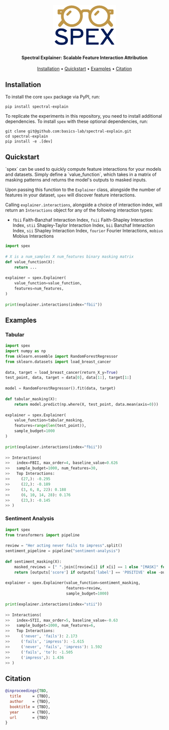 
<h1 align="center">
  <br>
  <img src="temp_logo.png" width="200">
  <br>

</h1>

<h4 align="center">Spectral Explainer: Scalable Feature Interaction Attribution</h4>


<p align="center">
  <a href="#installation">Installation</a> •
  <a href="#quickstart">Quickstart</a> •
  <a href="#examples">Examples</a> •
  <a href="#citation">Citation</a>
</p>

<h2 id="installation">Installation</h2>

To install the core `spex` package via PyPI, run:

```
pip install spectral-explain
```

To replicate the experiments in this repository, you need to install additional dependencies. To install `spex` with these optional dependencies, run:


```
git clone git@github.com:basics-lab/spectral-explain.git
cd spectral-explain
pip install -e .[dev]
```

<h2 id="quickstart">Quickstart</h2>
`spex` can be used to quickly compute feature interactions for your models and datasets. Simply define a `value_function`, which takes in a matrix of masking patterns and returns the model's outputs to masked inputs.

Upon passing this function to the `Explainer` class, alongside the number of features in your dataset, `spex` will discover feature interactions.

Calling `explainer.interactions`, alongside a choice of interaction index, will return an `Interactions` object for any of the following interaction types:
- `fbii` Faith-Banzhaf Interaction Index, `fsii` Faith-Shapley Interaction Index, `stii` Shapley-Taylor Interaction Index, `bii` Banzhaf Interaction Index, `sii` Shapley Interaction Index, `fourier` Fourier Interactions, `mobius` Mobius Interactions

```python
import spex

# X is a num_samples X num_features binary masking matrix
def value_function(X):
    return ...

explainer = spex.Explainer(
    value_function=value_function,
    features=num_features,
)

print(explainer.interactions(index="fbii"))
```
<h2 id="examples">Examples</h2>
<h3>Tabular</h3>

```python
import spex
import numpy as np
from sklearn.ensemble import RandomForestRegressor
from sklearn.datasets import load_breast_cancer

data, target = load_breast_cancer(return_X_y=True)
test_point, data, target = data[0], data[1:], target[1:]

model = RandomForestRegressor().fit(data, target)

def tabular_masking(X):
    return model.predict(np.where(X, test_point, data.mean(axis=0)))

explainer = spex.Explainer(
    value_function=tabular_masking,
    features=range(len(test_point)),
    sample_budget=1000
)

print(explainer.interactions(index="fbii"))

>> Interactions(
>>   index=FBII, max_order=4, baseline_value=0.626
>>   sample_budget=1000, num_features=30,
>>   Top Interactions:
>>     (27,): -0.295
>>     (22,): -0.189
>>     (3, 6, 8, 22): 0.188
>>     (6, 10, 14, 28): 0.176
>>     (23,): -0.145
>> )
```
<h3>Sentiment Analysis</h3>

```python
import spex
from transformers import pipeline

review = "Her acting never fails to impress".split()
sentiment_pipeline = pipeline("sentiment-analysis")

def sentiment_masking(X):
    masked_reviews = [" ".join([review[i] if x[i] == 1 else "[MASK]" for i in range(n)]) for x in X]
    return [outputs['score'] if outputs['label'] == 'POSITIVE' else -outputs['score'] for outputs in sentiment_pipeline(masked_reviews)]

explainer = spex.Explainer(value_function=sentiment_masking,
                           features=review,
                           sample_budget=1000)

print(explainer.interactions(index="stii"))

>> Interactions(
>>   index=STII, max_order=5, baseline_value=-0.63
>>   sample_budget=1000, num_features=6,
>>   Top Interactions:
>>     ('never', 'fails'): 2.173
>>     ('fails', 'impress'): -1.615
>>     ('never', 'fails', 'impress'): 1.592
>>     ('fails', 'to'): -1.505
>>     ('impress',): 1.436
>> )
```

<h2 id="citation">Citation</h2>

```bibtex
@inproceedings{TBD,
  title     = {TBD},
  author    = {TBD},
  booktitle = {TBD},
  year      = {TBD},
  url       = {TBD}
}
```